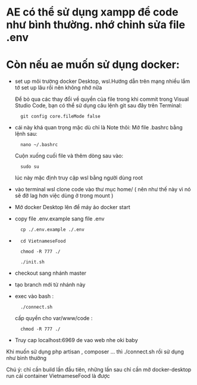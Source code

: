 # AE có thể sử dụng xampp để code như bình thường. nhớ chỉnh sửa file .env

# Còn nếu ae muốn sử dụng docker:

* set up môi trường docker Desktop, wsl.Hướng dẫn trên mạng nhiều lắm tớ set up lâu rồi nên không nhớ nữa

  Để bỏ qua các thay đổi về quyền của file trong khi commit trong Visual Studio Code, bạn có thể sử dụng câu lệnh git sau đây trên Terminal:
  
        git config core.fileMode false

* cái này khá quan trọng mặc dù chỉ là Note thôi: 
    Mở file .bashrc bằng lệnh sau:

        nano ~/.bashrc
        
    Cuộn xuống cuối file và thêm dòng sau vào:

        sudo su
        
    lúc này mặc định truy cập wsl bằng người dùng root
* vào terminal wsl clone code vào thư mục home/ ( nên như thế này vì nó sẽ đỡ lag hơn việc dùng ở trong mount )
* Mở docker Desktop lên để máy ảo docker start
* copy file .env.example sang file .env

        cp ./.env.example ./.env
        
*       cd VietnameseFood 

        chmod -R 777 ./

        ./init.sh

* checkout sang nhánh master
* tạo branch mới từ nhánh này
* exec vào bash : 

        ./connect.sh

  cấp quyền cho var/www/code : 

        chmod -R 777 ./


* Truy cap localhost:6969 de vao web nhe oki baby
    
   
Khi muốn sử dụng php artisan , composer ... thì ./connect.sh rồi sử dụng như bình thường

Chú ý: chỉ cần build lần đầu tiên, những lần sau chỉ cần mở docker-desktop run cái container VietnameseFood là được
